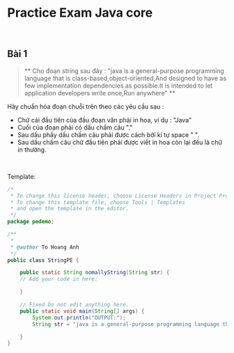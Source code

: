 # Practice Exam Java core

<br />

## Bài 1

> **
Cho đoạn string sau đây :
"java is a general-purpose programming language that is class-based,object-oriented,And designed
to have as few implementation dependencies as possible.It is intended to let application developers write once,Run anywhere"
**

Hãy chuẩn hóa đoạn chuỗi trên theo các yêu cầu sau : 

- Chữ cái đầu tiên của đầu đoạn văn phải in hoa, ví dụ : "Java"
- Cuối của đoạn phải có dấu chấm câu "."
- Sau dấu phẩy dấu chấm câu phải được cách bởi kí tự space " ".
- Sau dấu chấm câu chữ đầu tiên phải được viết in hoa còn lại đều là chữ in thường.


<br />

Template:
```java
/*
 * To change this license header, choose License Headers in Project Properties.
 * To change this template file, choose Tools | Templates
 * and open the template in the editor.
 */
package pedemo;

/**
 *
 * @author To Hoang Anh
 */
public class StringPE {

    public static String nomallyString(String str) {
    // Add your code in here:

    }
    
    // Fixed Do not edit anything here.
    public static void main(String[] args) {
    	System.out.println("OUTPUT:");
        String str = "java is a general-purpose programming language that is class-based,object-oriented,And designed to have as few 		implementation dependencies as possible.It is intended to let application developers write once,Run anywhere";
        
    }
}

```
